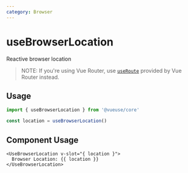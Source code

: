 ```yaml
---
category: Browser
---
```


# useBrowserLocation

Reactive browser location

> NOTE: If you're using Vue Router, use [`useRoute`](https://router.vuejs.org/guide/advanced/composition-api.html) provided by Vue Router instead.

## Usage

```ts
import { useBrowserLocation } from '@vueuse/core'

const location = useBrowserLocation()
```

## Component Usage

```vue
<UseBrowserLocation v-slot="{ location }">
  Browser Location: {{ location }}
</UseBrowserLocation>
```
